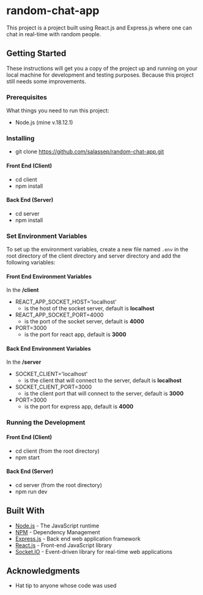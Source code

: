 # random-chat-app
This project is a project built using React.js and Express.js where one can chat in real-time with random people.

## Getting Started
These instructions will get you a copy of the project up and running on your local machine for development and testing purposes. Because this project still needs some improvements.

### Prerequisites
What things you need to run this project:
- Node.js (mine v.18.12.1)

### Installing
- git clone https://github.com/salassep/random-chat-app.git

#### Front End (Client)
- cd client
- npm install

#### Back End (Server)
- cd server
- npm install

### Set Environment Variables
To set up the environment variables, create a new file named `.env` in the root directory of the client directory and server directory and add the following variables:

#### Front End Environment Variables
In the **/client**
* REACT_APP_SOCKET_HOST='localhost'
  * is the host of the socket server, default is **localhost**
* REACT_APP_SOCKET_PORT=4000
  * is the port of the socket server, default is **4000**
* PORT=3000
  * is the port for react app, default is **3000**

#### Back End Environment Variables
In the **/server**
* SOCKET_CLIENT='localhost'
  * is the client that will connect to the server, default is **localhost**
* SOCKET_CLIENT_PORT=3000
  * is the client port that will connect to the server, default is **3000**
* PORT=3000
  * is the port for express app, default is **4000**

### Running the Development
#### Front End (Client)
- cd client (from the root directory)
- npm start

#### Back End (Server)
- cd server (from the root directory)
- npm run dev

## Built With

* [Node.js](https://nodejs.org/) - The JavaScript runtime
* [NPM](https://www.npmjs.com/) - Dependency Management
* [Express.js](https://expressjs.com/) - Back end web application framework
* [React.js](https://reactjs.org/) - Front-end JavaScript library
* [Socket.IO](https://socket.io/) - Event-driven library for real-time web applications

## Acknowledgments
* Hat tip to anyone whose code was used


